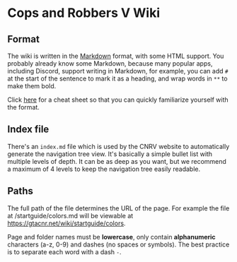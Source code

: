 # Cops and Robbers V Wiki
## Format
The wiki is written in the [Markdown](https://www.markdownguide.org/) format, with some HTML support.
You probably already know some Markdown, because many popular apps, including Discord, support writing in Markdown, for example, you can add `#` at the start of the sentence to mark it as a heading, and wrap words in `**` to make them bold.

Click [here](https://www.markdownguide.org/cheat-sheet/) for a cheat sheet so that you can quickly familiarize yourself with the format.

## Index file
There's an `index.md` file which is used by the CNRV website to automatically generate the navigation tree view. It's basically a simple bullet list with multiple levels of depth. It can be as deep as you want, but we recommend a maximum of 4 levels to keep the navigation tree easily readable.

## Paths
The full path of the file determines the URL of the page. For example the file at /startguide/colors.md will be viewable at https://gtacnr.net/wiki/startguide/colors.

Page and folder names must be **lowercase**, only contain **alphanumeric** characters (a-z, 0-9) and dashes (no spaces or symbols). The best practice is to separate each word with a dash `-`.